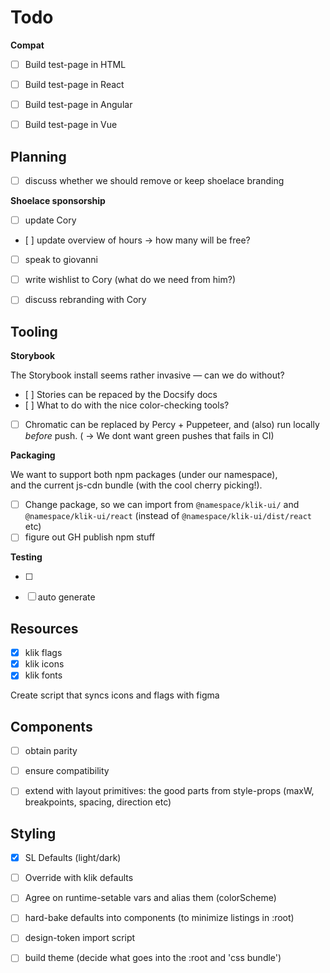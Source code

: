 # Todo

**Compat**

- [ ] Build test-page in HTML
- [ ] Build test-page in React
- [ ] Build test-page in Angular
- [ ] Build test-page in Vue



## Planning

- [ ] discuss whether we should remove or keep shoelace branding

**Shoelace sponsorship**
- [ ] update Cory
- [ ] update overview of hours -> how many will be free?
- [ ] speak to giovanni
- [ ] write wishlist to Cory (what do we need from him?)
- [ ] discuss rebranding with Cory


## Tooling

**Storybook**

The Storybook install seems rather invasive — can we do without?

- [ ] Stories can be repaced by the Docsify docs
- [ ] What to do with the nice color-checking tools?
- [ ] Chromatic can be replaced by Percy + Puppeteer, and (also) run locally _before_ push. ( -> We dont want green pushes that fails in CI)


**Packaging**

We want to support both npm packages (under our namespace),  
and the current js-cdn bundle (with the cool cherry picking!).

- [ ] Change package, so we can import from `@namespace/klik-ui/` and `@namespace/klik-ui/react` (instead of `@namespace/klik-ui/dist/react` etc)
- [ ] figure out GH publish npm stuff

**Testing**

- [ ] 
- [ ] auto generate 


## Resources

- [x] klik flags
- [x] klik icons
- [x] klik fonts

Create script that syncs icons and flags with figma


## Components

- [ ] obtain parity
- [ ] ensure compatibility
- [ ] extend with layout primitives: the good parts from style-props (maxW, breakpoints, spacing, direction etc)


## Styling

- [x] SL Defaults (light/dark)
- [ ] Override with klik defaults
- [ ] Agree on runtime-setable vars and alias them (colorScheme)
- [ ] hard-bake defaults into components (to minimize listings in :root)

- [ ] design-token import script
- [ ] build theme (decide what goes into the :root and 'css bundle')
